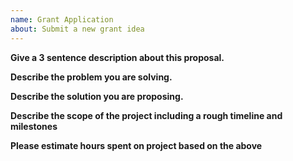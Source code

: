 ```yaml
---
name: Grant Application
about: Submit a new grant idea 
---
```


**Give a 3 sentence description about this proposal.**

**Describe the problem you are solving.** 

**Describe the solution you are proposing.** 

**Describe the scope of the project including a rough timeline and milestones** 

**Please estimate hours spent on project based on the above** 

